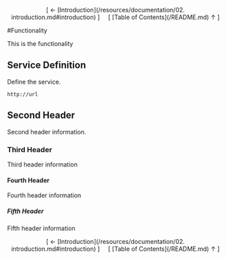 <!--autoheader--><p align='center'>[ &larr; [Introduction](/resources/documentation/02. introduction.md#introduction) ]&nbsp;&nbsp;&nbsp;&nbsp;&nbsp;[ [Table of Contents](/README.md) &uarr; ]</p><!--/autoheader-->
#Functionality

This is the functionality

## Service Definition

Define the service.

```
http://url
```

## Second Header

Second header information.


### Third Header
Third header information

#### Fourth Header

Fourth header information

##### Fifth Header
Fifth header information
<!--autoheader--><p align='center'>[ &larr; [Introduction](/resources/documentation/02. introduction.md#introduction) ]&nbsp;&nbsp;&nbsp;&nbsp;&nbsp;[ [Table of Contents](/README.md) &uarr; ]</p><!--/autoheader-->